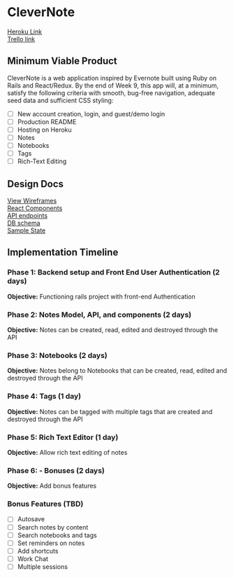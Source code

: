 # CleverNote #

<a href="https://guarded-fjord-61038.herokuapp.com/">Heroku Link</a>
<br />
<a href="https://trello.com/b/KlfGkxLX/clevernote">Trello link</a>

## Minimum Viable Product ##

<p>CleverNote is a web application inspired by Evernote built using Ruby on Rails and React/Redux. By the end of Week 9, this app will, at a minimum, satisfy the following criteria with smooth, bug-free navigation, adequate seed data and sufficient CSS styling:</p>

- [ ] New account creation, login, and guest/demo login
- [ ] Production README
- [ ] Hosting on Heroku
- [ ] Notes
- [ ] Notebooks
- [ ] Tags
- [ ] Rich-Text Editing

## Design Docs ##

[View Wireframes](https://github.com/achen118/full-stack-project/tree/master/docs/wireframes)
<br />
[React Components](https://github.com/achen118/full-stack-project/blob/master/docs/component-hierarchy.md)
<br />
[API endpoints](https://github.com/achen118/full-stack-project/blob/master/docs/api-endpoints.md)
<br />
[DB schema](https://github.com/achen118/full-stack-project/blob/master/docs/schema.md)
<br />
[Sample State](https://github.com/achen118/full-stack-project/blob/master/docs/sample-state.md)

## Implementation Timeline ##

### Phase 1: Backend setup and Front End User Authentication (2 days) ###

**Objective:** Functioning rails project with front-end Authentication

### Phase 2: Notes Model, API, and components (2 days) ###

**Objective:** Notes can be created, read, edited and destroyed through the API

### Phase 3: Notebooks (2 days) ###

**Objective:** Notes belong to Notebooks that can be created, read, edited and destroyed through the API

### Phase 4: Tags (1 day) ###

**Objective:** Notes can be tagged with multiple tags that are created and destroyed through the API

### Phase 5: Rich Text Editor (1 day) ###

**Objective:** Allow rich text editing of notes

### Phase 6: - Bonuses (2 days)

**Objective:** Add bonus features

### Bonus Features (TBD) ###

- [ ] Autosave
- [ ] Search notes by content
- [ ] Search notebooks and tags
- [ ] Set reminders on notes
- [ ] Add shortcuts
- [ ] Work Chat
- [ ] Multiple sessions
